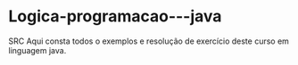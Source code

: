 # Logica-programacao---java
SRC
Aqui consta todos o exemplos e resolução de exercício deste curso em linguagem java.
